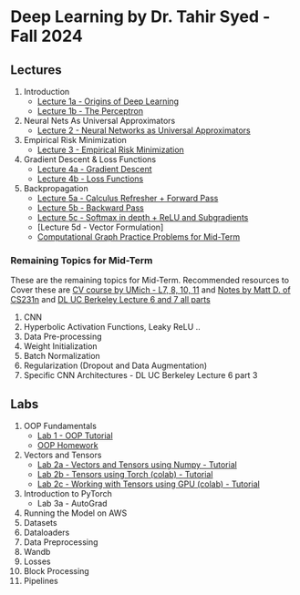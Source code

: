# Deep Learning by Dr. Tahir Syed - Fall 2024

## Lectures
1. Introduction
    - [Lecture 1a - Origins of Deep Learning](https://github.com/BilalNaseem1/Deep-Learning-Fall-24/blob/main/lecture_notes/lecture-1a.pdf)
    - [Lecture 1b - The Perceptron](https://github.com/BilalNaseem1/Deep-Learning-Fall-24/blob/main/lecture_notes/lecture-1b.pdf)
2. Neural Nets As Universal Approximators
    - [Lecture 2 - Neural Networks as Universal Approximators](https://github.com/BilalNaseem1/Deep-Learning-Fall-24/blob/main/lecture_notes/lecture-2.pdf)
3. Empirical Risk Minimization
    - [Lecture 3 - Empirical Risk Minimization](https://github.com/BilalNaseem1/Deep-Learning-Fall-24/blob/main/lecture_notes/lecture-3.pdf)
4. Gradient Descent & Loss Functions
    - [Lecture 4a - Gradient Descent](https://github.com/BilalNaseem1/Deep-Learning-Fall-24/blob/main/lecture_notes/lecture-4a.pdf)
    - [Lecture 4b - Loss Functions](https://github.com/BilalNaseem1/Deep-Learning-Fall-24/blob/main/lecture_notes/lecture-4b.pdf)
5. Backpropagation
    - [Lecture 5a - Calculus Refresher + Forward Pass](https://github.com/BilalNaseem1/Deep-Learning-Fall-24/blob/main/lecture_notes/lecture-5a.pdf)
    - [Lecture 5b - Backward Pass](https://github.com/BilalNaseem1/Deep-Learning-Fall-24/blob/main/lecture_notes/lecture-5b.pdf)
    - [Lecture 5c - Softmax in depth + ReLU and Subgradients](https://github.com/BilalNaseem1/Deep-Learning-Fall-24/blob/main/lecture_notes/lecture-5c.pdf)
    - [Lecture 5d - Vector Formulation]
    - [Computational Graph Practice Problems for Mid-Term](https://cs230.stanford.edu/winter2020/section3_exercises.pdf)


### Remaining Topics for Mid-Term
These are the remaining topics for Mid-Term. Recommended resources to Cover these are [CV course by UMich - L7, 8, 10, 11](https://www.youtube.com/playlist?list=PL5-TkQAfAZFbzxjBHtzdVCWE0Zbhomg7r) and [Notes by Matt D. of CS231n](https://mattdeitke.com/notes/cs231n#[53,%22XYZ%22,129.6,307.097,null]) and [DL UC Berkeley Lecture 6 and 7 all parts](https://www.youtube.com/playlist?list=PL_iWQOsE6TfVmKkQHucjPAoRtIJYt8a5A)

1. CNN
2. Hyperbolic Activation Functions, Leaky ReLU ..
3. Data Pre-processing
4. Weight Initialization
5. Batch Normalization
6. Regularization (Dropout and Data Augmentation)
7. Specific CNN Architectures - DL UC Berkeley Lecture 6 part 3


## Labs
1. OOP Fundamentals
    - [Lab 1 - OOP Tutorial](https://github.com/BilalNaseem1/Deep-Learning-Fall-24/blob/main/labs/lab-1-OOP-fundamentals.ipynb)
    - [OOP Homework](https://github.com/BilalNaseem1/Deep-Learning-Fall-24/blob/main/labs/lab-1-OOP-fundamentals-hw.md)
2. Vectors and Tensors
    - [Lab 2a - Vectors and Tensors using Numpy - Tutorial](https://github.com/BilalNaseem1/Deep-Learning-Fall-24/blob/main/labs/lab-2-Numpy-Vectors-and-Tensors.ipynb)
    - [Lab 2b - Tensors using Torch (colab) - Tutorial](https://github.com/BilalNaseem1/Deep-Learning-Fall-24/blob/main/labs/lab-2b-tensors-in-torch.ipynb)
    - [Lab 2c - Working with Tensors using GPU (colab) - Tutorial](https://github.com/BilalNaseem1/Deep-Learning-Fall-24/blob/main/labs/lab-2c-torch-tensors-in-gpu.ipynb)
3. Introduction to PyTorch
    - Lab 3a - AutoGrad
4. Running the Model on AWS
5. Datasets
6. Dataloaders
7. Data Preprocessing
8. Wandb
9. Losses
10. Block Processing
11. Pipelines